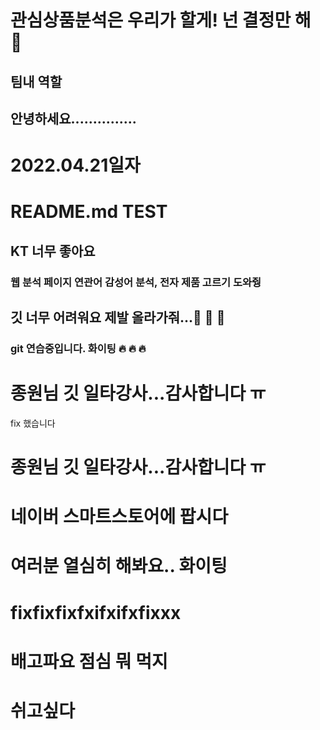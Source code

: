 # 관심상품분석은 우리가 할게! 넌 결정만 해 :speak_no_evil:



## 팀내 역할

## 안녕하세요...............


# 2022.04.21일자


# README.md TEST 
## KT 너무 좋아요 
### 웹 분석 페이지 연관어 감성어 분석, 전자 제품 고르기 도와줭

## 깃 너무 어려워요 제발 올라가줘...:poop: :poop: :pray: 


### git 연습중입니다. 화이팅 :fire: :fire: :fire:
# 종원님 깃 일타강사...감사합니다 ㅠ

fix 했습니다
# 종원님 깃 일타강사...감사합니다 ㅠ

# 네이버 스마트스토어에 팝시다

# 여러분 열심히 해봐요.. 화이팅

# fixfixfixfxifxifxfixxx

# 배고파요 점심 뭐 먹지
# 쉬고싶다
